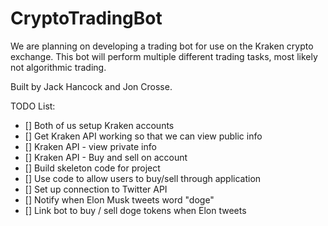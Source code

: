 # CryptoTradingBot
We are planning on developing a trading bot for use on the Kraken crypto exchange. This bot will perform multiple different trading tasks, most likely not algorithmic trading.

Built by Jack Hancock and Jon Crosse.

TODO List:
- [] Both of us setup Kraken accounts
- [] Get Kraken API working so that we can view public info
- [] Kraken API - view private info
- [] Kraken API - Buy and sell on account
- [] Build skeleton code for project
- [] Use code to allow users to buy/sell through application
- [] Set up connection to Twitter API
- [] Notify when Elon Musk tweets word "doge"
- [] Link bot to buy / sell doge tokens when Elon tweets
